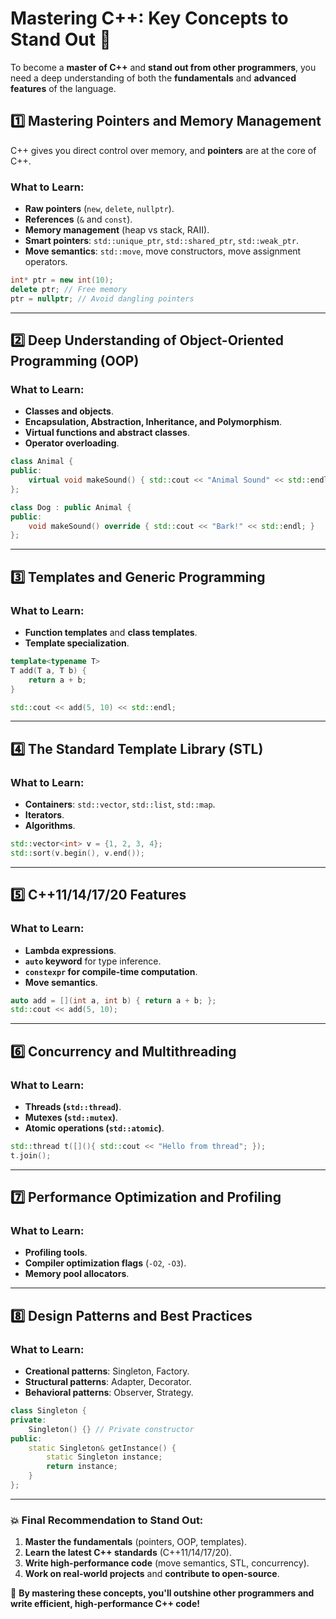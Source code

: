 # Mastering C++: Key Concepts to Stand Out 🚀

To become a **master of C++** and **stand out from other programmers**, you need a deep understanding of both the **fundamentals** and **advanced features** of the language.

## 1️⃣ Mastering Pointers and Memory Management

C++ gives you direct control over memory, and **pointers** are at the core of C++.

### What to Learn:
- **Raw pointers** (`new`, `delete`, `nullptr`).
- **References** (`&` and `const`).
- **Memory management** (heap vs stack, RAII).
- **Smart pointers**: `std::unique_ptr`, `std::shared_ptr`, `std::weak_ptr`.
- **Move semantics**: `std::move`, move constructors, move assignment operators.

```cpp
int* ptr = new int(10);
delete ptr; // Free memory
ptr = nullptr; // Avoid dangling pointers
```

---

## 2️⃣ Deep Understanding of Object-Oriented Programming (OOP)

### What to Learn:
- **Classes and objects**.
- **Encapsulation, Abstraction, Inheritance, and Polymorphism**.
- **Virtual functions and abstract classes**.
- **Operator overloading**.

```cpp
class Animal {
public:
    virtual void makeSound() { std::cout << "Animal Sound" << std::endl; }
};

class Dog : public Animal {
public:
    void makeSound() override { std::cout << "Bark!" << std::endl; }
};
```

---

## 3️⃣ Templates and Generic Programming

### What to Learn:
- **Function templates** and **class templates**.
- **Template specialization**.

```cpp
template<typename T>
T add(T a, T b) {
    return a + b;
}

std::cout << add(5, 10) << std::endl;
```

---

## 4️⃣ The Standard Template Library (STL)

### What to Learn:
- **Containers**: `std::vector`, `std::list`, `std::map`.
- **Iterators**.
- **Algorithms**.

```cpp
std::vector<int> v = {1, 2, 3, 4};
std::sort(v.begin(), v.end());
```

---

## 5️⃣ C++11/14/17/20 Features

### What to Learn:
- **Lambda expressions**.
- **`auto` keyword** for type inference.
- **`constexpr` for compile-time computation**.
- **Move semantics**.

```cpp
auto add = [](int a, int b) { return a + b; };
std::cout << add(5, 10);
```

---

## 6️⃣ Concurrency and Multithreading

### What to Learn:
- **Threads (`std::thread`)**.
- **Mutexes (`std::mutex`)**.
- **Atomic operations (`std::atomic`)**.

```cpp
std::thread t([](){ std::cout << "Hello from thread"; });
t.join();
```

---

## 7️⃣ Performance Optimization and Profiling

### What to Learn:
- **Profiling tools**.
- **Compiler optimization flags** (`-O2`, `-O3`).
- **Memory pool allocators**.

---

## 8️⃣ Design Patterns and Best Practices

### What to Learn:
- **Creational patterns**: Singleton, Factory.
- **Structural patterns**: Adapter, Decorator.
- **Behavioral patterns**: Observer, Strategy.

```cpp
class Singleton {
private:
    Singleton() {} // Private constructor
public:
    static Singleton& getInstance() {
        static Singleton instance;
        return instance;
    }
};
```

---

### 💥 Final Recommendation to Stand Out:

1. **Master the fundamentals** (pointers, OOP, templates).
2. **Learn the latest C++ standards** (C++11/14/17/20).
3. **Write high-performance code** (move semantics, STL, concurrency).
4. **Work on real-world projects** and **contribute to open-source**.

🚀 **By mastering these concepts, you'll outshine other programmers and write efficient, high-performance C++ code!**
